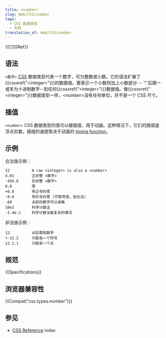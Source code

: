 ```yaml
---
title: <number>
slug: Web/CSS/number
tags:
  - CSS 数据类型
  - 布局
translation_of: Web/CSS/number
---
```

{{CSSRef}}

## 语法

`<数字>` [CSS](/en-US/docs/CSS) 数据类型代表一个数字，可为整数或小数。它的语法扩展了{{cssxref("&lt;integer&gt;")}}的数据值。要表示一个小数则加上小数部分 -- “."后跟一或多为十进制数字--到任何{{cssxref("&lt;integer&gt;")}}数据值。像{{cssxref("&lt;integer&gt;")}}数据类型一样，\<number>没有任何单位，并不是一个 CSS 尺寸。

## 插值

`<number>` CSS 数据类型的值可以被插值，用于动画。这种情况下，它们的插值是浮点实数。插值的速度取决于动画的 [timing function](/en-US/docs/CSS/timing-function)。

## 示例

合法值示例：

```plain
12          A raw <integer> is also a <number>
4.01        正非整 <数字>
-456.8      负非整 <数字>
0.0         零
+0.0        带正号的零
-0.0        带负号的零 (尽管奇怪，但合法)
.60         点前的数字可以省略
10e3        科学计数法
-3.4e-2     科学计数法最复杂的情况
```

非法值示例：

```plain
12.         点后需有数字
+-12.2      只能有一个符号
12.1.1      只能有一个点
```

## 规范

{{Specifications}}

## 浏览器兼容性

{{Compat("css.types.number")}}

## 参见

- [CSS Reference](/en-US/docs/CSS/CSS_Reference) index
